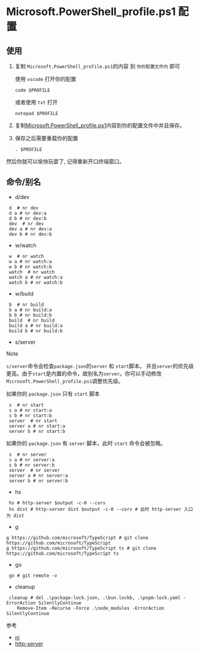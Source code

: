 # Microsoft.PowerShell_profile.ps1 配置

## 使用
1. 复制 `Microsoft.PowerShell_profile.ps1`的内容 到 `你的配置文件内` 即可

    使用 `vscode` 打开你的配置
    ```shell
    code $PROFILE
    ```

    或者使用 `txt` 打开
    ```shell
    notepad $PROFILE
    ```

2. 复制[Microsoft.PowerShell_profile.ps1](https://github.com/zhuddan/WindowsPowerShell/blob/master/Microsoft.PowerShell_profile.ps1)内容到你的配置文件中并且保存。


3. 保存之后需要重载你的配置
    ```shell
    . $PROFILE
    ```

然后你就可以愉快玩耍了, 记得重新开口终端窗口。

## 命令/别名

- d/dev
```shell
 d  # nr dev
 d a # nr dev:a
 d b # nr dev:b
 dev  # nr dev
 dev a # nr dev:a
 dev b # nr dev:b
```

- w/watch
```shell
 w  # nr watch
 w a # nr watch:a
 w b # nr watch:b
 watch  # nr watch
 watch a # nr watch:a
 watch b # nr watch:b
```

- w/build
```shell
 b  # nr build
 b a # nr build:a
 b b # nr build:b
 build  # nr build
 build a # nr build:a
 build b # nr build:b
```

- s/server
 
> [!NOTE]  
> `s/server`命令会检查`package.json`的`server` 和 `start`脚本。 并且`server`的优先级更高。由于`start`是内置的命令，故别名为`server`。你可以手动修改`Microsoft.PowerShell_profile.ps1`调整优先级。

如果你的 `package.json` 只有 `start` 脚本
```shell
 s  # nr start
 s a # nr start:a
 s b # nr start:b
 server  # nr start
 server a # nr start:a
 server b # nr start:b
```

如果你的 `package.json` 有 `server` 脚本，此时 `start` 命令会被忽略。
```shell
 s  # nr server
 s a # nr server:a
 s b # nr server:b
 server  # nr server
 server a # nr server:a
 server b # nr server:b
```
- hs 
```shell
 hs # http-server $output -c-0 --cors
 hs dist # http-server dist $output -c-0 --cors # 此时 http-server 入口为 dist
```

- g
``` shell
g https://github.com/microsoft/TypeScript # git clone https://github.com/microsoft/TypeScript
g https://github.com/microsoft/TypeScript ts # git clone https://github.com/microsoft/TypeScript ts
```
- go
```shell
 go # git remote -v
```
- cleanup
```shell
 cleanup # del .\package-lock.json, .\bun.lockb, .\pnpm-lock.yaml -ErrorAction SilentlyContinue
    Remove-Item -Recurse -Force .\node_modules -ErrorAction SilentlyContinue
```

参考
- [ni](https://github.com/antfu-collective/ni)
- [http-server](https://github.com/http-party/http-server)

